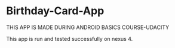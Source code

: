 # Birthday-Card-App
THIS APP IS MADE DURING ANDROID BASICS COURSE-UDACITY

This app is run and tested successfully on nexus 4.
